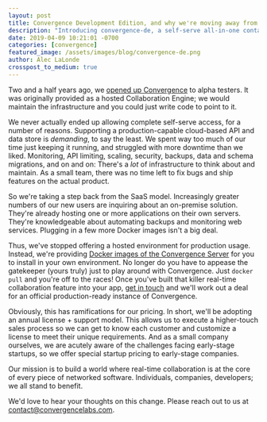 ```yaml
---
layout: post
title: Convergence Development Edition, and why we're moving away from SaaS
description: "Introducing convergence-de, a self-serve all-in-one container to get started building with Convergence"
date: 2019-04-09 10:21:01 -0700
categories: [convergence]
featured_image: /assets/images/blog/convergence-de.png
author: Alec LaLonde
crosspost_to_medium: true
---
```

Two and a half years ago, we [opened up Convergence](https://convergencelabs.com/blog/2016/11/alpha-product-launched/) to alpha testers.  It was originally provided as a hosted Collaboration Engine; we would maintain the infrastructure and you could just write code to point to it. 

We never actually ended up allowing complete self-serve access, for a number of reasons.  Supporting a production-capable cloud-based API and data store is _demanding_, to say the least.  We spent way too much of our time just keeping it running, and struggled with more downtime than we liked.  Monitoring, API limiting, scaling, security, backups, data and schema migrations, and on and on: There's a _lot_ of infrastructure to think about and maintain.  As a small team, there was no time left to fix bugs and ship features on the actual product.

So we're taking a step back from the SaaS model.  Increasingly greater numbers of our new users are inquiring about an on-premise solution.  They're already hosting one or more applications on their own servers.  They're knowledgeable about automating backups and monitoring web services.  Plugging in a few more Docker images isn't a big deal.

Thus, we've stopped offering a hosted environment for production usage.  Instead, we're providing [Docker images of the Convergence Server](https://hub.docker.com/r/convergencelabs/convergence-de) for you to install in your own environment.  No longer do you have to appease the gatekeeper (yours truly) just to play around with Convergence.  Just `docker pull` and you're off to the races!  Once you've built that killer real-time collaboration feature into your app, [get in touch](https://convergence.io/contact-sales/) and we'll work out a deal for an official production-ready instance of Convergence.

Obviously, this has ramifications for our pricing.   In short, we'll be adopting an annual license + support model.  This allows us to execute a higher-touch sales process so we can get to know each customer and customize a license to meet their unique requirements.  And as a small company ourselves, we are acutely aware of the challenges facing early-stage startups, so we offer special startup pricing to early-stage companies.

Our mission is to build a world where real-time collaboration is at the core of every piece of networked software.  Individuals, companies, developers; we all stand to benefit.  

We'd love to hear your thoughts on this change.  Please reach out to us at [contact@convergencelabs.com](mailto:contact@convergencelabs.com).